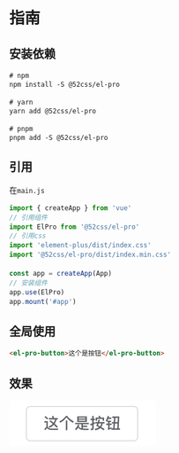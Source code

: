 # 指南

## 安装依赖

```shell
# npm
npm install -S @52css/el-pro

# yarn
yarn add @52css/el-pro

# pnpm
pnpm add -S @52css/el-pro
```

## 引用

在`main.js`

```ts
import { createApp } from 'vue'
// 引用组件
import ElPro from '@52css/el-pro'
// 引用css
import 'element-plus/dist/index.css'
import '@52css/el-pro/dist/index.min.css'

const app = createApp(App)
// 安装组件
app.use(ElPro)
app.mount('#app')

```

## 全局使用
```html
<el-pro-button>这个是按钮</el-pro-button>
```

## 效果

![Alt text](image.png)